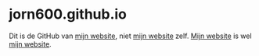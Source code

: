 # jorn600.github.io

Dit is de GitHub van [mijn website](http://jorn600.github.io), niet [mijn website](http://jorn600.github.io) zelf. [Mijn website](http://jorn600.github.io) is wel [mijn website](http://jorn600.github.io).
